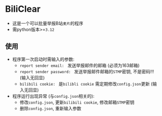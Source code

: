 # BiliClear
- 这是一个可以批量举报B站`麦片`的程序
- 需python版本>=`3.12`

## 使用
- 程序第一次启动时需输入的参数:
    - `report sender email: ` 发送举报邮件的邮箱 (必须为163邮箱)
    - `report sender password: ` 发送举报邮件邮箱的`STMP`密钥, 不是密码!!!  (输入无回显)
    - `bilibili cookie: ` 是`bilibli cookie`  需定期修改`config.json`更新 (输入无回显)
- 程序运行出现异常 (与`config.json`相关的):
    - 修改`config.json`, 更新`bilibili cookie`, 修改邮箱`STMP`密钥
    - 删除`config.json`, 重新输入参数